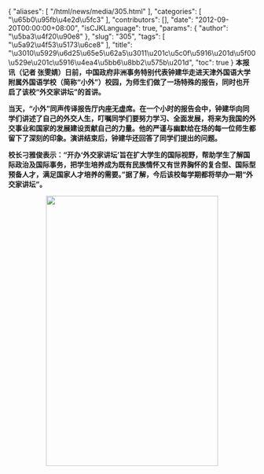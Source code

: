 {
    "aliases": [
        "/html/news/media/305.html"
    ],
    "categories": [
        "\u65b0\u95fb\u4e2d\u5fc3"
    ],
    "contributors": [],
    "date": "2012-09-20T00:00:00+08:00",
    "isCJKLanguage": true,
    "params": {
        "author": "\u5ba3\u4f20\u90e8"
    },
    "slug": "305",
    "tags": [
        "\u5a92\u4f53\u5173\u6ce8"
    ],
    "title": "\u3010\u5929\u6d25\u65e5\u62a5\u3011\u201c\u5c0f\u5916\u201d\u5f00\u529e\u201c\u5916\u4ea4\u5bb6\u8bb2\u575b\u201d",
    "toc": true
}
**本报讯（记者 张雯婧）日前，中国政府非洲事务特别代表钟建华走进天津外国语大学附属外国语学校（简称“小外”）校园，为师生们做了一场特殊的报告，同时也开启了该校“外交家讲坛”的首讲。**

**当天，“小外”同声传译报告厅内座无虚席。在一个小时的报告会中，钟建华向同学们讲述了自己的外交人生，叮嘱同学们要努力学习、全面发展，将来为我国的外交事业和国家的发展建设贡献自己的力量。他的严谨与幽默给在场的每一位师生都留下了深刻的印象。演讲结束后，钟建华还回答了同学们提出的问题。**

**校长刁雅俊表示：“开办‘外交家讲坛’旨在扩大学生的国际视野，帮助学生了解国际政治及国际事务，把学生培养成为既有民族情怀又有世界胸怀的复合型、国际型预备人才，满足国家人才培养的需要。”据了解，今后该校每学期都将举办一期“外交家讲坛”。**

**<img
    src="https://cdn.tfls.online/mirror/full/961f4eb67cb710962f9d4a645ab86bdc72a7e430.jpg"
    style="display:block;margin-left:auto;margin-right:auto;"
    decoding="async"
    fetchpriority="auto"
    loading="lazy"
    height="550"
    width="350"
/>**

